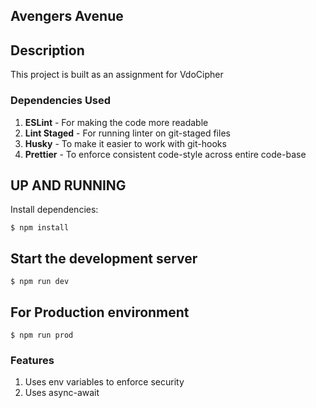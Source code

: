 ## Avengers Avenue

## Description
   This project is built as an assignment for VdoCipher

### Dependencies Used

1. **ESLint** - For making the code more readable
2. **Lint Staged** - For running linter on git-staged files
3. **Husky** - To make it easier to work with git-hooks
4. **Prettier** - To enforce consistent code-style across entire code-base

## UP AND RUNNING

  Install dependencies:

  ```
  $ npm install
  ```

## Start the development server
  ```
  $ npm run dev
  ```

## For Production environment
  ```
  $ npm run prod
  ```

### Features

1. Uses env variables to enforce security
2. Uses async-await
